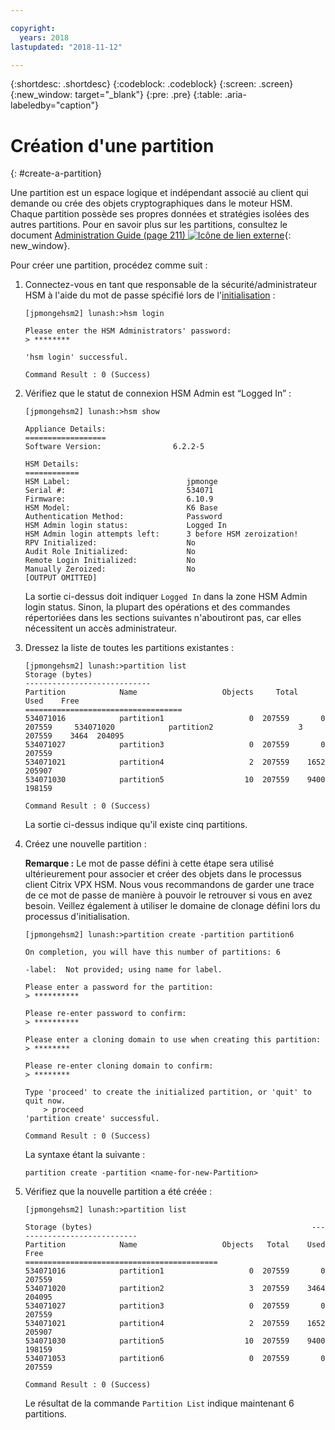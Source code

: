 ```yaml
---

copyright:
  years: 2018
lastupdated: "2018-11-12"

---
```


{:shortdesc: .shortdesc}
{:codeblock: .codeblock}
{:screen: .screen}
{:new_window: target="_blank"}
{:pre: .pre}
{:table: .aria-labeledby="caption"}

# Création d'une partition
{: #create-a-partition}

Une partition est un espace logique et indépendant associé au client qui demande ou crée des objets cryptographiques dans le moteur HSM. Chaque partition possède ses propres données et stratégies isolées des autres partitions. Pour en savoir plus sur les partitions, consultez le document [Administration Guide (page 211) ![Icône de lien externe](../../icons/launch-glyph.svg "Icône de lien externe")](https://public.dhe.ibm.com/cloud/bluemix/network/vpx/administration_guide.pdf){: new_window}.

Pour créer une partition, procédez comme suit :

1.	Connectez-vous en tant que responsable de la sécurité/administrateur HSM à l'aide du mot de passe spécifié lors de l'[initialisation](/docs/infrastructure/citrix-netscaler-vpx?topic=citrix-netscaler-vpx-initialize-ibm-hardware-security-module-hsm-) :

	```
	[jpmongehsm2] lunash:>hsm login

	Please enter the HSM Administrators' password:
	> ********

	'hsm login' successful.

	Command Result : 0 (Success)
	```

2.	Vérifiez que le statut de connexion HSM Admin est “Logged In” :

	```
	[jpmongehsm2] lunash:>hsm show

	Appliance Details:
	==================
	Software Version:                6.2.2-5

	HSM Details:
	============
	HSM Label:                          jpmonge
	Serial #:                           534071
	Firmware:                           6.10.9
	HSM Model:                          K6 Base
	Authentication Method:              Password
	HSM Admin login status:             Logged In
	HSM Admin login attempts left:      3 before HSM zeroization!
	RPV Initialized:                    No
	Audit Role Initialized:             No
	Remote Login Initialized:           No
	Manually Zeroized:                  No
	[OUTPUT OMITTED]
	```

	La sortie ci-dessus doit indiquer `Logged In` dans la zone HSM Admin login status. Sinon, la plupart des opérations et des commandes répertoriées dans les sections suivantes n'aboutiront pas, car elles nécessitent un accès administrateur.

3.	Dressez la liste de toutes les partitions existantes :

	```
	[jpmongehsm2] lunash:>partition list
	Storage (bytes)
	----------------------------
	Partition            Name                   Objects   	Total    Used    Free
	===================================
	534071016            partition1                   0  207559       0  207559 	534071020            partition2                   3  207559    3464  204095
	534071027            partition3                   0  207559       0  207559
	534071021            partition4                   2  207559    1652  205907
	534071030            partition5                  10  207559    9400  198159

	Command Result : 0 (Success)
	```

	La sortie ci-dessus indique qu'il existe cinq partitions.

4.	Créez une nouvelle partition :

	**Remarque :** Le mot de passe défini à cette étape sera utilisé ultérieurement pour associer et créer des objets dans le processus client Citrix VPX HSM. Nous vous recommandons de garder une trace de ce mot de passe de manière à pouvoir le retrouver si vous en avez besoin. Veillez également à utiliser le domaine de clonage défini lors du processus d'initialisation.

	```
	[jpmongehsm2] lunash:>partition create -partition partition6

	On completion, you will have this number of partitions: 6

	-label:  Not provided; using name for label.

	Please enter a password for the partition:
	> **********

	Please re-enter password to confirm:
	> **********

	Please enter a cloning domain to use when creating this partition:
	> ********

	Please re-enter cloning domain to confirm:
	> ********

	Type 'proceed' to create the initialized partition, or 'quit' to quit now.
		> proceed
	'partition create' successful.

	Command Result : 0 (Success)
	```

	La syntaxe étant la suivante :

	```
	partition create -partition <name-for-new-Partition>
	```

5.	Vérifiez que la nouvelle partition a été créée :

	```
	[jpmongehsm2] lunash:>partition list

	Storage (bytes)	                                             	----------------------------
	Partition            Name                   Objects   Total    Used    Free
	===========================================
	534071016            partition1                   0  207559       0  207559
	534071020            partition2                   3  207559    3464  204095
	534071027            partition3                   0  207559       0  207559
	534071021            partition4                   2  207559    1652  205907
	534071030            partition5                  10  207559    9400  198159
	534071053            partition6                   0  207559       0  207559

	Command Result : 0 (Success)
	```

	Le résultat de la commande `Partition List` indique maintenant 6 partitions.
